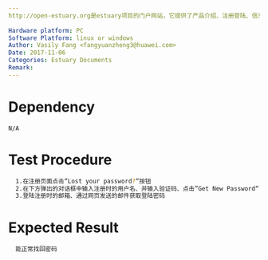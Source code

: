 ```yaml
---
http://open-estuary.org是estuary项目的门户网站，它提供了产品介绍、注册登陆、信息查询、咨询订阅、搭建ARM64平台所需firmware的下载等服务。本用例是为了验证通过用户名来找回密码这一功能。
 
Hardware platform: PC  
Software Platform: linux or windows 
Author: Vasily Fang <fangyuanzheng3@huawei.com>  
Date: 2017-11-06
Categories: Estuary Documents  
Remark:
---
```


# Dependency
```
N/A
```

# Test Procedure
```bash
  1.在注册页面点击“Lost your password?“按钮
  2.在下方弹出的对话框中输入注册时的用户名、并输入验证码、点击”Get New Password“
  3.登陆注册时的邮箱、通过网页发送的邮件获取登陆密码
```

# Expected Result
```bash
  能正常找回密码
```
